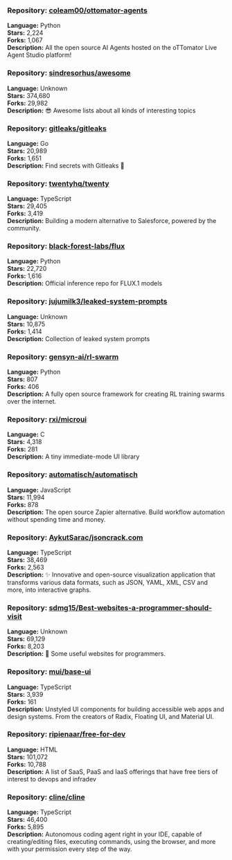### **Repository:** [coleam00/ottomator-agents](https://github.com/coleam00/ottomator-agents)

**Language:** Python  
**Stars:** 2,224  
**Forks:** 1,067  
**Description:** All the open source AI Agents hosted on the oTTomator Live Agent Studio platform!

### **Repository:** [sindresorhus/awesome](https://github.com/sindresorhus/awesome)

**Language:** Unknown  
**Stars:** 374,680  
**Forks:** 29,982  
**Description:** 😎 Awesome lists about all kinds of interesting topics

### **Repository:** [gitleaks/gitleaks](https://github.com/gitleaks/gitleaks)

**Language:** Go  
**Stars:** 20,989  
**Forks:** 1,651  
**Description:** Find secrets with Gitleaks 🔑

### **Repository:** [twentyhq/twenty](https://github.com/twentyhq/twenty)

**Language:** TypeScript  
**Stars:** 29,405  
**Forks:** 3,419  
**Description:** Building a modern alternative to Salesforce, powered by the community.

### **Repository:** [black-forest-labs/flux](https://github.com/black-forest-labs/flux)

**Language:** Python  
**Stars:** 22,720  
**Forks:** 1,616  
**Description:** Official inference repo for FLUX.1 models

### **Repository:** [jujumilk3/leaked-system-prompts](https://github.com/jujumilk3/leaked-system-prompts)

**Language:** Unknown  
**Stars:** 10,875  
**Forks:** 1,414  
**Description:** Collection of leaked system prompts

### **Repository:** [gensyn-ai/rl-swarm](https://github.com/gensyn-ai/rl-swarm)

**Language:** Python  
**Stars:** 807  
**Forks:** 406  
**Description:** A fully open source framework for creating RL training swarms over the internet.

### **Repository:** [rxi/microui](https://github.com/rxi/microui)

**Language:** C  
**Stars:** 4,318  
**Forks:** 281  
**Description:** A tiny immediate-mode UI library

### **Repository:** [automatisch/automatisch](https://github.com/automatisch/automatisch)

**Language:** JavaScript  
**Stars:** 11,994  
**Forks:** 878  
**Description:** The open source Zapier alternative. Build workflow automation without spending time and money.

### **Repository:** [AykutSarac/jsoncrack.com](https://github.com/AykutSarac/jsoncrack.com)

**Language:** TypeScript  
**Stars:** 38,469  
**Forks:** 2,563  
**Description:** ✨ Innovative and open-source visualization application that transforms various data formats, such as JSON, YAML, XML, CSV and more, into interactive graphs.

### **Repository:** [sdmg15/Best-websites-a-programmer-should-visit](https://github.com/sdmg15/Best-websites-a-programmer-should-visit)

**Language:** Unknown  
**Stars:** 69,129  
**Forks:** 8,203  
**Description:** 🔗 Some useful websites for programmers.

### **Repository:** [mui/base-ui](https://github.com/mui/base-ui)

**Language:** TypeScript  
**Stars:** 3,939  
**Forks:** 161  
**Description:** Unstyled UI components for building accessible web apps and design systems. From the creators of Radix, Floating UI, and Material UI.

### **Repository:** [ripienaar/free-for-dev](https://github.com/ripienaar/free-for-dev)

**Language:** HTML  
**Stars:** 101,072  
**Forks:** 10,788  
**Description:** A list of SaaS, PaaS and IaaS offerings that have free tiers of interest to devops and infradev

### **Repository:** [cline/cline](https://github.com/cline/cline)

**Language:** TypeScript  
**Stars:** 46,400  
**Forks:** 5,895  
**Description:** Autonomous coding agent right in your IDE, capable of creating/editing files, executing commands, using the browser, and more with your permission every step of the way.

